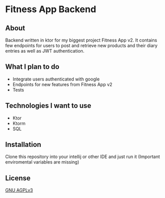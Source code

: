 # Fitness App Backend

## About

Backend written in ktor for my biggest project Fitness App v2. It contains few endpoints for users to post and retrieve new products and their diary entries as well as JWT authentication.

## What I plan to do

- Integrate users authenticated with google
- Endpoints for new features from Fitness App v2
- Tests

## Technologies I want to use

- Ktor
- Ktorm
- SQL

## Installation

Clone this repository into your intellij or other IDE and just run it (Important enviromental variables are missing)

## License
[GNU AGPLv3](https://choosealicense.com/licenses/agpl-3.0/)
